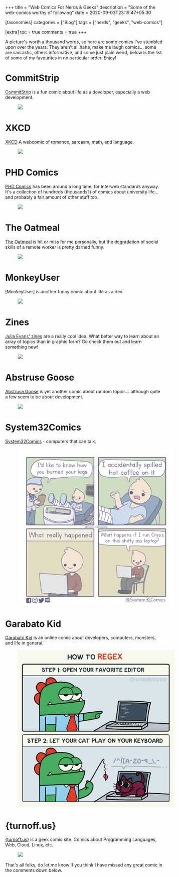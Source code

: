 +++
title = "Web Comics For Nerds & Geeks"
description = "Some of the web-comics worthy of following"
date = 2020-09-03T23:19:47+05:30

[taxonomies]
categories = ["Blog"]
tags = ["nerds", "geeks", "web-comics"]

[extra]
toc = true
comments = true
+++

 A picture's worth a thousand words, so here are some comics I've stumbled upon over the years. They aren't all haha, make me laugh comics... some are sarcastic, others informative, and some just plain weird, below is the list of some of my favourites in no particular order. Enjoy!

 <!-- more -->

# CommitStrip
[CommitStrip](https://www.commitstrip.com/en/?) is a fun comic about life as a developer, especially a web development.

<figure class="image center mb-2">
    <img src="https://www.commitstrip.com/wp-content/uploads/2016/07/Strip-Do-you-remember-650-finalenglish-1.jpg" style="max-width: 500px">
</figure>

# XKCD

[XKCD](https://xkcd.com/) A webcomic of romance, sarcasm, math, and language.

<figure class="image center mb-2">
    <img src="https://imgs.xkcd.com/comics/travel_ghosts_2x.png" style="max-width: 500px">
</figure>

# PHD Comics
[PHD Comics](https://phdcomics.com/comics/most_popular.php) has been around a long time, for Interweb standards anyway. It's a collection of hundreds (thousands?) of comics about university life... and probably a fair amount of other stuff too.

<figure class="image center mb-2">
    <img src="https://phdcomics.com/comics/archive/phd031714s.gif" style="max-width: 500px">
</figure>

# The Oatmeal
[The Oatmeal](https://theoatmeal.com/) is hit or miss for me personally, but the degradation of social skills of a remote worker is pretty darned funny.

<figure class="image center mb-2">
    <img src="https://s3.amazonaws.com/theoatmeal-img/comics/working_home/6.png" style="max-width: 500px">
</figure>

# MonkeyUser
[MonkeyUser] is another funny comic about life as a dev.

<figure class="image center mb-2">
    <img src="https://www.monkeyuser.com/assets/images/2017/40-steps-to-reproduce.png" style="max-width: 500px">
</figure>

# Zines
[Julia Evans' zines](https://wizardzines.com/) are a really cool idea. What better way to learn about an array of topics than in graphic form? Go check them out and learn something new!

<figure class="image center mb-2">
    <img src="https://wizardzines.com/zines/wizard/cover_hubc7de01c80a5456cc3b07b5676bc000a_364079_800x0_resize_q75_box.jpg" style="max-width: 500px">
</figure>

# Abstruse Goose
[Abstruse Goose](https://abstrusegoose.com) is yet another comic about random topics... although quite a few seem to be about development.

<figure class="image center mb-2">
    <img src="https://abstrusegoose.com/strips/alice_and_bob.png" style="max-width: 500px">
</figure>

# System32Comics
[System32Comics](https://www.webtoons.com/en/challenge/system32comics/list?title_no=235074) - computers that can talk.

<figure class="image center mb-2">
    <img src="./system32.jpg" style="max-width: 500px">
</figure>

# Garabato Kid
[Garabato Kid](https://twitter.com/garabatokid/) is an online comic about developers, computers, monsters, and life in general. 

<figure class="image center mb-2">
    <img src="./garabato-kid.jpg" style="max-width: 500px">
</figure>

# {turnoff.us}
[{turnoff.us}](https://turnoff.us/) is a geek comic site. Comics about Programming Languages, Web, Cloud, Linux, etc.


<figure class="image center mb-2">
    <img src="https://turnoff.us/image/en/when-ai-meets-war.png" style="max-width: 500px">
</figure>

That's all folks, do let me know if you think I have missed any great comic in the comments down below.